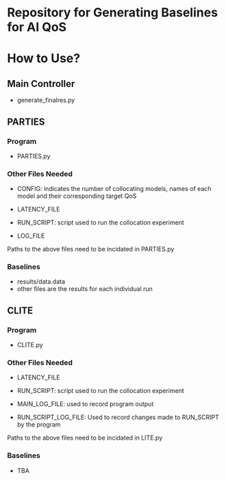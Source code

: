 # Repository for Generating Baselines for AI QoS

# How to Use?

## Main Controller
- generate_finalres.py

## PARTIES
### Program
- PARTIES.py
### Other Files Needed
- CONFIG: indicates the number of collocating models, names of each model and their corresponding target QoS

- LATENCY_FILE

- RUN_SCRIPT: script used to run the collocation experiment

- LOG_FILE

Paths to the above files need to be incidated in PARTIES.py

### Baselines
- results/data.data
- other files are the results for each individual run

## CLITE

### Program
- CLITE.py
### Other Files Needed
- LATENCY_FILE

- RUN_SCRIPT: script used to run the collocation experiment

- MAIN_LOG_FILE: used to record program output

- RUN_SCRIPT_LOG_FILE: Used to record changes made to RUN_SCRIPT by the program

Paths to the above files need to be incidated in LITE.py

### Baselines
- TBA